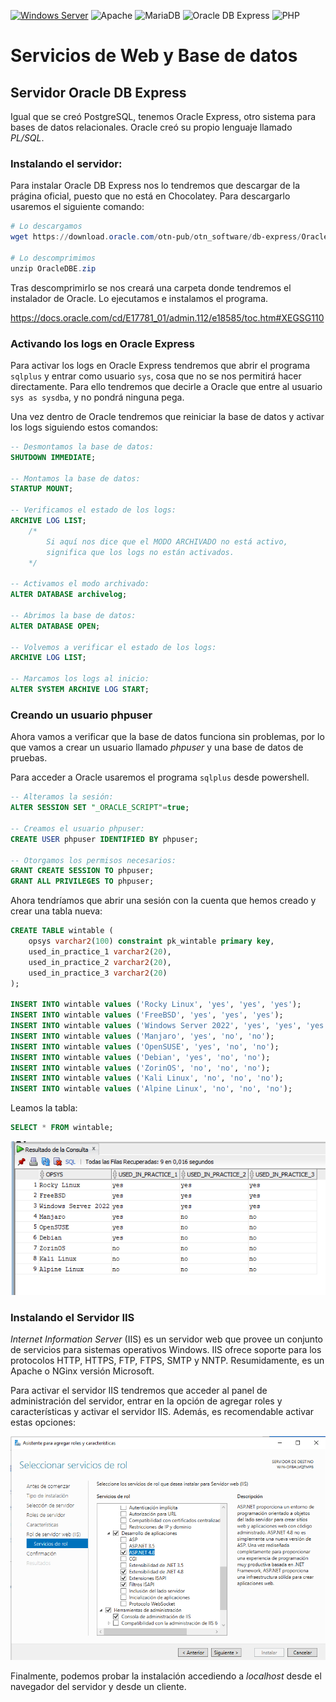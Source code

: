[![Windows Server](https://img.shields.io/badge/Windows%20Server-0078D6?style=for-the-badge&logo=windows&logoColor=white)](WindowsServer2022.md)
![Apache](https://img.shields.io/badge/apache-%23D42029.svg?style=for-the-badge&logo=apache&logoColor=white)
![MariaDB](https://img.shields.io/badge/MariaDB-003545?style=for-the-badge&logo=mariadb&logoColor=white)
![Oracle DB Express](https://img.shields.io/badge/Oracle%20DB%20Express-F80000?style=for-the-badge&logo=oracle&logoColor=white)
![PHP](https://img.shields.io/badge/php-%23777BB4.svg?style=for-the-badge&logo=php&logoColor=white)

# Servicios de Web y Base de datos

## Servidor Oracle DB Express

Igual que se creó PostgreSQL, tenemos Oracle Express, otro sistema para bases de datos relacionales. Oracle creó su propio lenguaje llamado _PL/SQL_.

### Instalando el servidor:

Para instalar Oracle DB Express nos lo tendremos que descargar de la prágina oficial, puesto que no está en Chocolatey. Para descargarlo usaremos el siguiente comando:

```powershell
# Lo descargamos 
wget https://download.oracle.com/otn-pub/otn_software/db-express/OracleXE213_Win64.zip -O ~/Downloads/OracleDBE.zip

# Lo descomprimimos
unzip OracleDBE.zip
```

Tras descomprimirlo se nos creará una carpeta donde tendremos el instalador de Oracle. Lo ejecutamos e instalamos el programa.

https://docs.oracle.com/cd/E17781_01/admin.112/e18585/toc.htm#XEGSG110

### Activando los logs en Oracle Express

Para activar los logs en Oracle Express tendremos que abrir el programa ```sqlplus``` y entrar como usuario ```sys```, cosa que no se nos permitirá hacer directamente. Para ello tendremos que decirle a Oracle que entre al usuario ```sys as sysdba```, y no pondrá ninguna pega.

Una vez dentro de Oracle tendremos que reiniciar la base de datos y activar los logs siguiendo estos comandos:

```sql
-- Desmontamos la base de datos:
SHUTDOWN IMMEDIATE;

-- Montamos la base de datos:
STARTUP MOUNT;

-- Verificamos el estado de los logs:
ARCHIVE LOG LIST;
    /*
        Si aquí nos dice que el MODO ARCHIVADO no está activo,
        significa que los logs no están activados.
    */

-- Activamos el modo archivado:
ALTER DATABASE archivelog;

-- Abrimos la base de datos:
ALTER DATABASE OPEN;

-- Volvemos a verificar el estado de los logs:
ARCHIVE LOG LIST;

-- Marcamos los logs al inicio:
ALTER SYSTEM ARCHIVE LOG START;
```

### Creando un usuario phpuser

Ahora vamos a verificar que la base de datos funciona sin problemas, por lo que vamos a crear un usuario llamado _phpuser_ y una base de datos de pruebas.

Para acceder a Oracle usaremos el programa ```sqlplus``` desde powershell.

```sql
-- Alteramos la sesión:
ALTER SESSION SET "_ORACLE_SCRIPT"=true;

-- Creamos el usuario phpuser:
CREATE USER phpuser IDENTIFIED BY phpuser;

-- Otorgamos los permisos necesarios:
GRANT CREATE SESSION TO phpuser;
GRANT ALL PRIVILEGES TO phpuser;
```

Ahora tendríamos que abrir una sesión con la cuenta que hemos creado y crear una tabla nueva:

```sql
CREATE TABLE wintable (
    opsys varchar2(100) constraint pk_wintable primary key,
    used_in_practice_1 varchar2(20),
    used_in_practice_2 varchar2(20),
    used_in_practice_3 varchar2(20)
);

INSERT INTO wintable values ('Rocky Linux', 'yes', 'yes', 'yes');
INSERT INTO wintable values ('FreeBSD', 'yes', 'yes', 'yes');
INSERT INTO wintable values ('Windows Server 2022', 'yes', 'yes', 'yes');
INSERT INTO wintable values ('Manjaro', 'yes', 'no', 'no');
INSERT INTO wintable values ('OpenSUSE', 'yes', 'no', 'no');
INSERT INTO wintable values ('Debian', 'yes', 'no', 'no');
INSERT INTO wintable values ('ZorinOS', 'no', 'no', 'no');
INSERT INTO wintable values ('Kali Linux', 'no', 'no', 'no');
INSERT INTO wintable values ('Alpine Linux', 'no', 'no', 'no');
```

Leamos la tabla:

```sql
SELECT * FROM wintable;
```

![WinDB](images/ws_oracleexpress_select.png)

### Instalando el Servidor IIS

_Internet Information Server_ (IIS) es un servidor web que provee un conjunto de servicios para sistemas operativos Windows. IIS ofrece soporte para los protocolos HTTP, HTTPS, FTP, FTPS, SMTP y NNTP. Resumidamente, es un Apache o NGinx versión Microsoft.

Para activar el servidor IIS tendremos que acceder al panel de administración del servidor, entrar en la opción de agregar roles y características y activar el servidor IIS. Además, es recomendable activar estas opciones:

![ISS Options](images/ws_iis_servicios_rol.png)

Finalmente, podemos probar la instalación accediendo a _localhost_ desde el navegador del servidor y desde un cliente.



